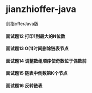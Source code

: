 # jianzhioffer-java
剑指offerJava版


#### 面试题12 打印1到最大的N位数
#### 面试题13 O(1)时间删除链表节点
#### 面试题14 调整数组顺序使奇数位于偶数前
#### 面试题15 链表中倒数第K个节点
#### 面试题16 反转链表
